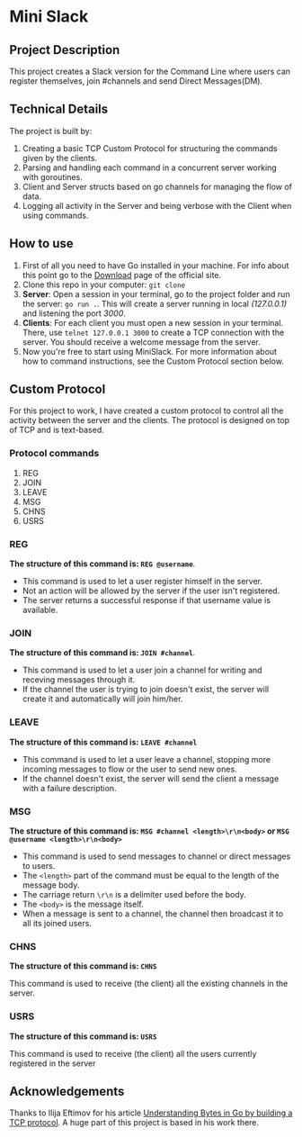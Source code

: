 # Mini Slack

## Project Description

This project creates a Slack version for the Command Line where users can register themselves, join #channels and send Direct Messages(DM).

## Technical Details

The project is built by:

1. Creating a basic TCP Custom Protocol for structuring the commands given by the clients.
2. Parsing and handling each command in a concurrent server working with goroutines.
3. Client and Server structs based on go channels for managing the flow of data.
4. Logging all activity in the Server and being verbose with the Client when using commands.

## How to use

1. First of all you need to have Go installed in your machine. For info about this point go to the [Download](https://go.dev/dl/) page of the official site.
2. Clone this repo in your computer: `git clone`
3. **Server**: Open a session in your terminal, go to the project folder and run the server: `go run .`. This will create a server running in local _(127.0.0.1)_ and listening the port _3000_.
4. **Clients**: For each client you must open a new session in your terminal. There, use `telnet 127.0.0.1 3000` to create a TCP connection with the server. You should receive a welcome message from the server.
5. Now you're free to start using MiniSlack. For more information about how to command instructions, see the Custom Protocol section below.

## Custom Protocol

For this project to work, I have created a custom protocol to control all the activity between the server and the clients. The protocol is designed on top of TCP and is text-based.

### Protocol commands

1. REG
2. JOIN
3. LEAVE
4. MSG
5. CHNS
6. USRS

### REG

**The structure of this command is: `REG @username`**.

- This command is used to let a user register himself in the server.
- Not an action will be allowed by the server if the user isn't registered.
- The server returns a successful response if that username value is available.

### JOIN

**The structure of this command is: `JOIN #channel`**.

- This command is used to let a user join a channel for writing and receving messages through it.
- If the channel the user is trying to join doesn't exist, the server will create it and automatically will join him/her.

### LEAVE

**The structure of this command is: `LEAVE #channel`**

- This command is used to let a user leave a channel, stopping more incoming messages to flow or the user to send new ones.
- If the channel doesn't exist, the server will send the client a message with a failure description.

### MSG

**The structure of this command is: `MSG #channel <length>\r\n<body>` or `MSG @username <length>\r\n<body>`**

- This command is used to send messages to channel or direct messages to users.
- The `<length>` part of the command must be equal to the length of the message body.
- The carriage return `\r\n` is a delimiter used before the body.
- The `<body>` is the message itself.
- When a message is sent to a channel, the channel then broadcast it to all its joined users.

### CHNS

**The structure of this command is: `CHNS`**

This command is used to receive (the client) all the existing channels in the server.

### USRS

**The structure of this command is: `USRS`**

This command is used to receive (the client) all the users currently registered in the server

## Acknowledgements

Thanks to Ilija Eftimov for his article [Understanding Bytes in Go by building a TCP protocol](https://ieftimov.com/post/understanding-bytes-golang-build-tcp-protocol/). A huge part of this project is based in his work there.
